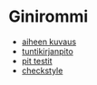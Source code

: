 # Ginirommi

 * [aiheen kuvaus](/dokumentointi/aiheenKuvausJaRakenne.md)
 * [tuntikirjanpito](/dokumentointi/tuntikirjanpito.md)
 * [pit testit](https://htmlpreview.github.io/?https://github.com/makewiz/Ginirommi/blob/master/dokumentointi/pit/201604122057/index.html)
 * [checkstyle](https://htmlpreview.github.io/?https://github.com/makewiz/Ginirommi/blob/master/dokumentointi/checkstyle/site/checkstyle.html)
